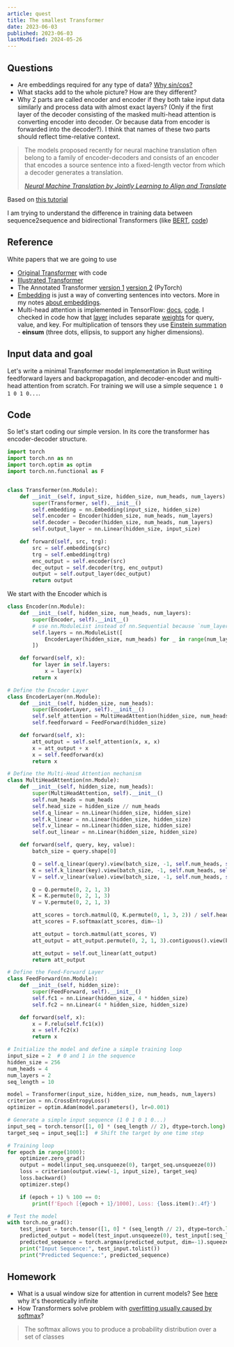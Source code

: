 ```yaml
---
article: quest
title: The smallest Transformer
date: 2023-06-03
published: 2023-06-03
lastModified: 2024-05-26
---
```



## Questions

- Are embeddings required for any type of data? [Why sin/cos?](/science/as-always-no-explanation)
- What stacks add to the whole picture? How are they different?
- Why 2 parts are called encoder and encoder if they both take input data similarly and process data with almost exact layers? (Only if the first layer of the decoder consisting of the masked multi-head attention is converting encoder into decoder. Or because data from encoder is forwarded into the decoder?). I think that names of these two parts should reflect time-relative context.

>  The models proposed recently for neural machine translation often belong to a family of encoder-decoders and consists of an encoder that encodes a source sentence into a fixed-length vector from which a decoder generates a translation.
>
> _[Neural Machine Translation by Jointly Learning to Align and Translate](https://arxiv.org/abs/1409.0473)_


Based on [this tutorial](https://www.tensorflow.org/text/tutorials/transformer)

I am trying to understand the difference in training data between sequence2sequence and bidirectional Transformers (like [BERT](https://arxiv.org/pdf/1810.04805.pdf), [code](https://github.com/tensorflow/models/blob/master/official/legacy/bert/bert_models.py))


## Reference

White papers that we are going to use

- [Original Transformer](https://nlp.seas.harvard.edu/2018/04/03/attention.html) with code
- [Illustrated Transformer](https://jalammar.github.io/illustrated-transformer/)
- The Annotated Transformer [version 1](https://nlp.seas.harvard.edu/2018/04/03/attention.html) [version 2](https://nlp.seas.harvard.edu/annotated-transformer/) (PyTorch)
- [Embedding](https://medium.com/deeper-learning/glossary-of-deep-learning-word-embedding-f90c3cec34ca) is just a way of converting sentences into vectors. More in my notes [about embeddings](/science/as-always-no-explanation).
- Multi-head attention is implemented in TensorFlow: [docs](https://www.tensorflow.org/api_docs/python/tf/keras/layers/MultiHeadAttention), [code](https://github.com/tensorflow/addons/blob/v0.20.0/tensorflow_addons/layers/multihead_attention.py#L22-L298). I checked in code how that [layer](https://www.tensorflow.org/api_docs/python/tf/keras/Layer) includes separate [weights](https://www.tensorflow.org/guide/keras/making_new_layers_and_models_via_subclassing) for query, value, and key. For multiplication of tensors they use [Einstein summation](https://rockt.github.io/2018/04/30/einsum) - **einsum** (three dots, ellipsis, to support any higher dimensions).

## Input data and goal

Let's write a minimal Transformer model implementation in Rust writing feedforward layers and backpropagation, and decoder-encoder and multi-head attention from scratch. For training we will use a simple sequence `1 0 1 0 1 0...`.

## Code

So let's start coding our simple version. In its core the transformer has encoder-decoder structure.

```python
import torch
import torch.nn as nn
import torch.optim as optim
import torch.nn.functional as F


class Transformer(nn.Module):
    def __init__(self, input_size, hidden_size, num_heads, num_layers):
        super(Transformer, self).__init__()
        self.embedding = nn.Embedding(input_size, hidden_size)
        self.encoder = Encoder(hidden_size, num_heads, num_layers)
        self.decoder = Decoder(hidden_size, num_heads, num_layers)
        self.output_layer = nn.Linear(hidden_size, input_size)

    def forward(self, src, trg):
        src = self.embedding(src)
        trg = self.embedding(trg)
        enc_output = self.encoder(src)
        dec_output = self.decoder(trg, enc_output)
        output = self.output_layer(dec_output)
        return output
```

We start with the Encoder which is 

```python
class Encoder(nn.Module):
    def __init__(self, hidden_size, num_heads, num_layers):
        super(Encoder, self).__init__()
        # use nn.ModuleList instead of nn.Sequential because `num_layers` is an input parameter
        self.layers = nn.ModuleList([
            EncoderLayer(hidden_size, num_heads) for _ in range(num_layers)
        ])

    def forward(self, x):
        for layer in self.layers:
            x = layer(x)
        return x
```

```python
# Define the Encoder Layer
class EncoderLayer(nn.Module):
    def __init__(self, hidden_size, num_heads):
        super(EncoderLayer, self).__init__()
        self.self_attention = MultiHeadAttention(hidden_size, num_heads)
        self.feedforward = FeedForward(hidden_size)

    def forward(self, x):
        att_output = self.self_attention(x, x, x)
        x = att_output + x
        x = self.feedforward(x)
        return x

# Define the Multi-Head Attention mechanism
class MultiHeadAttention(nn.Module):
    def __init__(self, hidden_size, num_heads):
        super(MultiHeadAttention, self).__init__()
        self.num_heads = num_heads
        self.head_size = hidden_size // num_heads
        self.q_linear = nn.Linear(hidden_size, hidden_size)
        self.k_linear = nn.Linear(hidden_size, hidden_size)
        self.v_linear = nn.Linear(hidden_size, hidden_size)
        self.out_linear = nn.Linear(hidden_size, hidden_size)

    def forward(self, query, key, value):
        batch_size = query.shape[0]

        Q = self.q_linear(query).view(batch_size, -1, self.num_heads, self.head_size)
        K = self.k_linear(key).view(batch_size, -1, self.num_heads, self.head_size)
        V = self.v_linear(value).view(batch_size, -1, self.num_heads, self.head_size)

        Q = Q.permute(0, 2, 1, 3)
        K = K.permute(0, 2, 1, 3)
        V = V.permute(0, 2, 1, 3)

        att_scores = torch.matmul(Q, K.permute(0, 1, 3, 2)) / self.head_size**0.5
        att_scores = F.softmax(att_scores, dim=-1)

        att_output = torch.matmul(att_scores, V)
        att_output = att_output.permute(0, 2, 1, 3).contiguous().view(batch_size, -1, self.num_heads * self.head_size)

        att_output = self.out_linear(att_output)
        return att_output

# Define the Feed-Forward Layer
class FeedForward(nn.Module):
    def __init__(self, hidden_size):
        super(FeedForward, self).__init__()
        self.fc1 = nn.Linear(hidden_size, 4 * hidden_size)
        self.fc2 = nn.Linear(4 * hidden_size, hidden_size)

    def forward(self, x):
        x = F.relu(self.fc1(x))
        x = self.fc2(x)
        return x

# Initialize the model and define a simple training loop
input_size = 2  # 0 and 1 in the sequence
hidden_size = 256
num_heads = 4
num_layers = 2
seq_length = 10

model = Transformer(input_size, hidden_size, num_heads, num_layers)
criterion = nn.CrossEntropyLoss()
optimizer = optim.Adam(model.parameters(), lr=0.001)

# Generate a simple input sequence (1 0 1 0 1 0...)
input_seq = torch.tensor([1, 0] * (seq_length // 2), dtype=torch.long)
target_seq = input_seq[1:]  # Shift the target by one time step

# Training loop
for epoch in range(1000):
    optimizer.zero_grad()
    output = model(input_seq.unsqueeze(0), target_seq.unsqueeze(0))
    loss = criterion(output.view(-1, input_size), target_seq)
    loss.backward()
    optimizer.step()

    if (epoch + 1) % 100 == 0:
        print(f'Epoch [{epoch + 1}/1000], Loss: {loss.item():.4f}')

# Test the model
with torch.no_grad():
    test_input = torch.tensor([1, 0] * (seq_length // 2), dtype=torch.long)
    predicted_output = model(test_input.unsqueeze(0), test_input[:seq_length - 1].unsqueeze(0))
    predicted_sequence = torch.argmax(predicted_output, dim=-1).squeeze().tolist()
    print("Input Sequence:", test_input.tolist())
    print("Predicted Sequence:", predicted_sequence)

```

## Homework

- What is a usual window size for attention in current models? See [here](https://stats.stackexchange.com/questions/411736/why-do-attention-models-need-to-choose-a-maximum-sentence-length/411919#411919) why it's theoretically infinite
- How Transformers solve problem with [overfitting usually caused by softmax](https://smerity.com/articles/2017/mixture_of_softmaxes.html)?

> The softmax allows you to produce a probability distribution over a set of classes